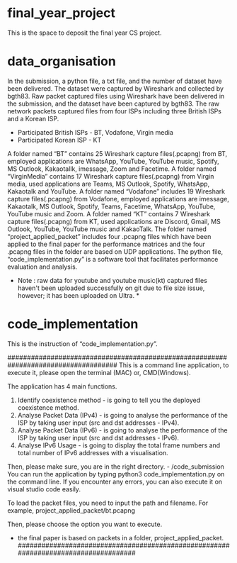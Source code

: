 # final_year_project
This is the space to deposit the final year CS project.

# data_organisation
In the submission, a python file, a txt file, and the number of dataset have been delivered.
The dataset were captured by Wireshark and collected by bgth83.
Raw packet captured files using Wireshark have been delivered in the submission, and the dataset have been captured by bgth83.
The raw network packets captured files from four ISPs including three British ISPs and a Korean ISP. 
- Participated British ISPs - BT, Vodafone, Virgin media
- Participated Korean ISP - KT
 
A folder named “BT” contains 25 Wireshark capture files(.pcapng) from BT, employed applications are WhatsApp, YouTube, YouTube music, Spotify, MS Outlook, Kakaotallk, imessage, Zoom and Facetime. 
A folder named “VirginMedia” contains 17 Wireshark capture files(.pcapng) from Virgin media, used applications are Teams, MS Outlook, Spotify, WhatsApp, Kakaotalk and YouTube. 
A folder named “Vodafone” includes 19 Wireshark capture files(.pcapng) from Vodafone, employed applications are imessage, Kakaotalk, MS Outlook, Spotify, Teams, Facetime, WhatsApp, YouTube, YouTube music and Zoom. 
A folder named “KT” contains 7 Wireshark capture files(.pcapng) from KT, used applications are Discord, Gmail, MS Outlook, YouTube, YouTube music and KakaoTalk. 
The folder named “project_applied_packet” includes four .pcapng files which have been applied to the final paper for the performance matrices and the four .pcapng files in the folder are based on UDP applications.
The python file, “code_implementation.py” is a software tool that facilitates performance evaluation and analysis. 
* Note : raw data for youtube and youtube music(kt) captured files haven't been uploaded successfully on git due to file size issue, however; it has been uploaded on Ultra. *

# code_implementation
This is the instruction of “code_implementation.py”.

####################################################################################
This is a command line application, to execute it, please open the terminal (MAC) or, CMD(Windows).

The application has 4 main functions.
1. Identify coexistence method - is going to tell you the deployed coexistence method.
2. Analyse Packet Data (IPv4) - is going to analyse the performance of the ISP by taking user input (src and dst addresses - IPv4).
3. Analyse Packet Data (IPv6) - is going to analyse the performance of the ISP by taking user input (src and dst addresses - IPv6).
4. Analyse IPv6 Usage - is going to display the total frame numbers and total number of IPv6 addresses with a visualisation.

Then, please make sure, you are in the right directory. - /code_submission
You can run the application by typing python3 code_implementation.py on the command line.
If you encounter any errors, you can also execute it on visual studio code easily.

To load the packet files, you need to input the path and filename.
For example, project_applied_packet/bt.pcapng

Then, please choose the option you want to execute.


* the final paper is based on packets in a folder, project_applied_packet.
####################################################################################




